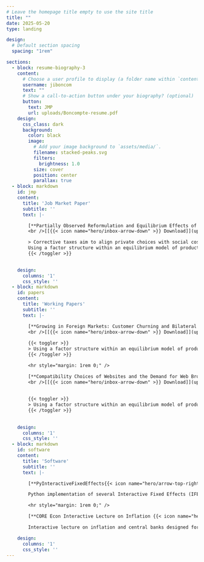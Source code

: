 ```yaml
---
# Leave the homepage title empty to use the site title
title: ""
date: 2025-05-20
type: landing

design:
  # Default section spacing
  spacing: "1rem"

sections:
  - block: resume-biography-3
    content:
      # Choose a user profile to display (a folder name within `content/authors/`)
      username: jiboncom
      text: ""
      # Show a call-to-action button under your biography? (optional)
      button:
        text: JMP
        url: uploads/Boncompte-resume.pdf
    design:
      css_class: dark
      background:
        color: black
        image:
          # Add your image background to `assets/media/`.
          filename: stacked-peaks.svg
          filters:
            brightness: 1.0
          size: cover
          position: center
          parallax: true
  - block: markdown
    id: jmp
    content:
      title: 'Job Market Paper'
      subtitle: ''
      text: |-

        [**Partially Observed Reformulation and Equilibrium Effects of Corrective Taxes** ](uploads/Boncompte-resume.pdf)
        <br />[[{{< icon name="hero/inbox-arrow-down" >}} Download]](uploads/Boncompte-resume.pdf) 

        > Corrective taxes aim to align private choices with social costs but often fall short of reducing these costs. This paper examines the 2018 UK Soft Drinks Industry Levy and finds that its multi-tiered design led to a 22% drop in sugar intake from soft drinks, driven by higher prices and a 40% reduction in products’ sugar content. However, reformulation also affected unobserved product attributes that consumers value highly, such as taste. {{< toggler show-text="Show Full Abstract">}}
        Using a factor structure within an equilibrium model of product reformulation, I capture the endogenous link between sugar content and unobserved characteristics and estimate that reformulation prevented an additional 10% price increase, significantly reducing the tax burden on consumers, but at the cost of lower product quality. Smaller firms were more adversely affected, while larger firms adopted new technologies and reformulated a greater share of their portfolios. These results underscore how effective tax design can promote innovation and reduce the harm potential of products, lessening the need for further corrective measures and aligning economic efficiency with equity.
        {{< /toggler >}} 
        

    design:
      columns: '1'
      css_style: ''
  - block: markdown
    id: papers
    content:
      title: 'Working Papers'
      subtitle: ''
      text: |-

        [**Growing in Foreign Markets: Customer Churning and Bilateral Bargaining** ](uploads/Boncompte-resume.pdf)
        <br />[[{{< icon name="hero/inbox-arrow-down" >}} Download]](uploads/Boncompte-resume.pdf)  *with Oscar Perello*
        
        {{< toggler >}}
        > Using a factor structure within an equilibrium model of product reformulation, I capture the endogenous link between sugar content and unobserved characteristics and estimate that reformulation prevented an additional 10% price increase, significantly reducing the tax burden on consumers, but at the cost of lower product quality. Smaller firms were more adversely affected, while larger firms adopted new technologies and reformulated a greater share of their portfolios. These results underscore how effective tax design can promote innovation and reduce the harm potential of products, lessening the need for further corrective measures and aligning economic efficiency with equity.
        {{< /toggler >}}

        <hr style="margin: 1rem 0;" />

        [**Compatibility Choices of Websites and the Demand for Web Browsers** ](uploads/Boncompte-resume.pdf)
        <br />[[{{< icon name="hero/inbox-arrow-down" >}} Download]](uploads/Boncompte-resume.pdf)  *with Giussepe Forte*
        
        
        {{< toggler >}}
        > Using a factor structure within an equilibrium model of product reformulation, I capture the endogenous link between sugar content and unobserved characteristics and estimate that reformulation prevented an additional 10% price increase, significantly reducing the tax burden on consumers, but at the cost of lower product quality. Smaller firms were more adversely affected, while larger firms adopted new technologies and reformulated a greater share of their portfolios. These results underscore how effective tax design can promote innovation and reduce the harm potential of products, lessening the need for further corrective measures and aligning economic efficiency with equity. 
        {{< /toggler >}}
        
        
    design:
      columns: '1'
      css_style: ''
  - block: markdown
    id: software
    content:
      title: 'Software'
      subtitle: ''
      text: |-

        [**PyInteractiveFixedEffects{{< icon name="hero/arrow-top-right-on-square" >}}**](https://github.com/jiboncom/pyInteractiveFixedEffects)

        Python implementation of several Interactive Fixed Effects (IFE) estimators for panel data. Includes methods for both balanced panels (Bai, 2009) and unbalanced panels (Bai et al., 2015; Cui et al., 2022), with a focus on computational efficiency.

        <hr style="margin: 1rem 0;" />

        [**CORE Econ Interactive Lecture on Inflation {{< icon name="hero/arrow-top-right-on-square" >}}**](https://coreecon.github.io/voici/render/inflation.html?)

        Interactive lecture on inflation and central banks designed for [CORE Econ{{< icon name="hero/arrow-top-right-on-square" >}}](https://www.core-econ.org/), featuring dynamic visualizations and real-time Q&A powered by Voici; a free, open-source, serverless tool for delivering interactive R and Python simulations to large scale classrooms. Successfully tested with over 80 students simultaneously. 

    design:
      columns: '1'
      css_style: ''
---
```

